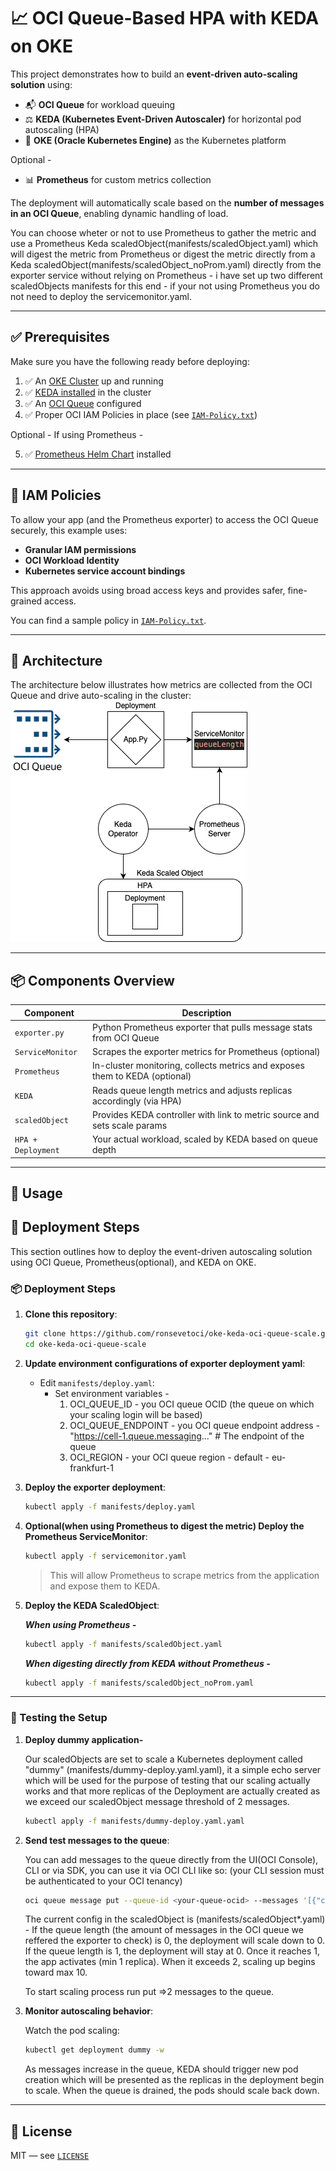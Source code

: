 # 📈 OCI Queue-Based HPA with KEDA on OKE

This project demonstrates how to build an **event-driven auto-scaling solution** using:

- 📬 **OCI Queue** for workload queuing  
- ⚖️ **KEDA (Kubernetes Event-Driven Autoscaler)** for horizontal pod autoscaling (HPA)  
- 🚀 **OKE (Oracle Kubernetes Engine)** as the Kubernetes platform

Optional - 
- 📊 **Prometheus** for custom metrics collection

The deployment will automatically scale based on the **number of messages in an OCI Queue**, enabling dynamic handling of load.

You can choose wheter or not to use Prometheus to gather the metric and use a Prometheus Keda scaledObject(manifests/scaledObject.yaml) which will digest the metric from Prometheus or digest the metric directly from a Keda scaledObject(manifests/scaledObject_noProm.yaml) directly from the exporter service without relying on Prometheus - i have set up two different scaledObjects manifests for this end - if your not using Prometheus you do not need to deploy the servicemonitor.yaml. 

---

## ✅ Prerequisites

Make sure you have the following ready before deploying:

1. ✅ An [OKE Cluster](https://docs.oracle.com/en-us/iaas/Content/ContEng/Concepts/contengoverview.htm) up and running  
2. ✅ [KEDA installed](https://keda.sh/docs/2.9/deploy/#install) in the cluster  
3. ✅ An [OCI Queue](https://docs.oracle.com/en-us/iaas/Content/queue/queue-create.htm) configured  
4. ✅ Proper OCI IAM Policies in place (see [`IAM-Policy.txt`](./IAM-Policy.txt))

Optional - If using Prometheus - 

5. ✅ [Prometheus Helm Chart](https://github.com/prometheus-community/helm-charts/tree/main/charts/prometheus) installed

---

## 🔐 IAM Policies

To allow your app (and the Prometheus exporter) to access the OCI Queue securely, this example uses:

- **Granular IAM permissions**
- **OCI Workload Identity**  
- **Kubernetes service account bindings**  

This approach avoids using broad access keys and provides safer, fine-grained access.

You can find a sample policy in [`IAM-Policy.txt`](./IAM-Policy.txt).

---

## 🧭 Architecture

The architecture below illustrates how metrics are collected from the OCI Queue and drive auto-scaling in the cluster:
![Architecture Diagram](./images/oke-oci-queue-keda.drawio.png)

---

## 📦 Components Overview

| Component            | Description                                                                 |
|----------------------|-----------------------------------------------------------------------------|
| `exporter.py`        | Python Prometheus exporter that pulls message stats from OCI Queue          |
| `ServiceMonitor`     | Scrapes the exporter metrics for Prometheus  (optional)                     |
| `Prometheus`         | In-cluster monitoring, collects metrics and exposes them to KEDA (optional) |
| `KEDA`               | Reads queue length metrics and adjusts replicas accordingly (via HPA)       |
| `scaledObject`       | Provides KEDA controller with link to metric source and sets scale params   |
| `HPA + Deployment`   | Your actual workload, scaled by KEDA based on queue depth                   |

---

## 🚀 Usage

## 🚀 Deployment Steps

This section outlines how to deploy the event-driven autoscaling solution using OCI Queue, Prometheus(optional), and KEDA on OKE.

### 📦 Deployment Steps

1. **Clone this repository**:

    ```bash
    git clone https://github.com/ronsevetoci/oke-keda-oci-queue-scale.git
    cd oke-keda-oci-queue-scale
    ```

2. **Update environment configurations of exporter deployment yaml**:

    - Edit `manifests/deploy.yaml`:
      - Set environment variables - 
        1. OCI_QUEUE_ID - you OCI queue OCID (the queue on which your scaling login will be based)
        2. OCI_QUEUE_ENDPOINT - you OCI queue endpoint address - "https://cell-1.queue.messaging..." # The endpoint of the queue
        3. OCI_REGION - your OCI queue region - default - eu-frankfurt-1
      
3. **Deploy the exporter deployment**:

    ```bash
    kubectl apply -f manifests/deploy.yaml
    ```

5. **Optional(when using Prometheus to digest the metric) Deploy the Prometheus ServiceMonitor**:

    ```bash
    kubectl apply -f servicemonitor.yaml
    ```

    > This will allow Prometheus to scrape metrics from the application and expose them to KEDA.


4. **Deploy the KEDA ScaledObject**:

    ***When using Prometheus -***
    ```bash
    kubectl apply -f manifests/scaledObject.yaml
    ```
    ***When digesting directly from KEDA without Prometheus -*** 
    ```bash
    kubectl apply -f manifests/scaledObject_noProm.yaml
    ```

---

### 🧪 Testing the Setup

1. **Deploy dummy application-**

    Our scaledObjects are set to scale a Kubernetes deployment called "dummy" (manifests/dummy-deploy.yaml.yaml), it a simple echo server which will be used for the purpose of testing that our scaling actually works and that more replicas of the Deployment are actually created as we exceed our scaledObject message threshold of 2 messages.

     ```bash
    kubectl apply -f manifests/dummy-deploy.yaml.yaml
    ```

2. **Send test messages to the queue**:

    You can add messages to the queue directly from the UI(OCI Console), CLI or via SDK, you can use it via OCI CLI like so: (your CLI session must be authenticated to your OCI tenancy)

    ```bash
    oci queue message put --queue-id <your-queue-ocid> --messages '[{"content": "eyJoZWxsbyI6IndvcmxkIn0="}]' --endpoint <your-queue-endpoint>
    ```

    The current config in the scaledObject is (manifests/scaledObject*.yaml) - 
    If the queue length (the amount of messages in the OCI queue we reffered the exporter to check) is 0, the deployment will scale down to 0.
    If the queue length is 1, the deployment will stay at 0.
    Once it reaches 1, the app activates (min 1 replica).
    When it exceeds 2, scaling up begins toward max 10.

    To start scaling process run put =>2 messages to the queue.
   
3. **Monitor autoscaling behavior**:

    Watch the pod scaling:

    ```bash
    kubectl get deployment dummy -w
    ```

    As messages increase in the queue, KEDA should trigger new pod creation which will be presented as the replicas in the deployment begin to scale. When the queue is drained, the pods should scale back down.

---

## 📜 License

MIT — see [`LICENSE`](./LICENSE)
